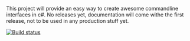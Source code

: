 This project will provide an easy way to create awesome commandline interfaces in c#. No releases yet, documentation will come withe the first release, not to be used in any production stuff yet.

[![Build status](https://ci.appveyor.com/api/projects/status/k4g00gkpl0xusifu/branch/master?svg=true)](https://ci.appveyor.com/project/TheMinefighter/universalcliprovider/branch/master)
